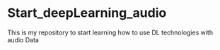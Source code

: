 # Start_deepLearning_audio
This is my repository to start learning how to use DL technologies with audio Data
